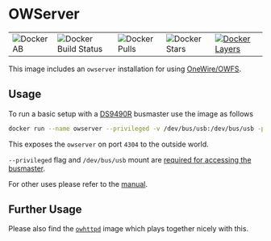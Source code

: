 # OWServer

|   |   |   |   |   |
| - | - | - | - | - |
| ![Docker AB](https://img.shields.io/docker/automated/mneundorfer/owserver.svg) | ![Docker Build Status](https://img.shields.io/docker/build/mneundorfer/owserver.svg) | ![Docker Pulls](https://img.shields.io/docker/pulls/mneundorfer/owserver.svg) | ![Docker Stars](https://img.shields.io/docker/stars/mneundorfer/owserver.svg) | [![Docker Layers](https://images.microbadger.com/badges/image/mneundorfer/owserver.svg)](https://microbadger.com/images/mneundorfer/owserver)

This image includes an `owserver` installation for using [OneWire/OWFS](http://owfs.org/).

## Usage

To run a basic setup with a [DS9490R](http://owfs.org/index.php?page=usb-ds9490r) busmaster use the image as follows

```bash
docker run --name owserver --privileged -v /dev/bus/usb:/dev/bus/usb -p 4304:4304 -d mneundorfer/owserver -uall -uscan
```

This exposes the `owserver` on port `4304` to the outside world.

`--privileged` flag and `/dev/bus/usb` mount are [required for accessing the busmaster](https://stackoverflow.com/a/24231872).

For other uses please refer to the [manual](http://owfs.org/index.php?page=owserver).

## Further Usage

Please also find the [`owhttpd`](https://github.com/mneundorfer/owhttpd) image which plays together nicely with this.
